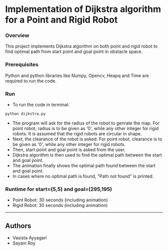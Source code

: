 # Implementation of Dijkstra algorithm for a Point and Rigid Robot

### Overview
This project implements Dijkstra algorithm on both point and rigid robot to find optimal path from start point and goal point in obstacle space.

### Prerequisites
Python and python libraries like Numpy, Opencv, Heapq and Time are required to run the code.  

### Run
  - To run the code in terminal:
  ```
  python dijkstra.py
  ```
  - The program will ask for the radius of the robot to genrate the map. For point robot, radius is to be given as '0', while any other integer for rigid robots. It is assumed that the rigid robots are circular in shape.
  - Next, the clearance of the robot is asked. For point robot, clearance is to be given as '0', while any other integer for rigid robots.
  - Then, start point and goal point is asked from the user.
  - Dijkstra algorithm is then used to find the optimal path between the start and goal point.
  - The animation finally shows the optimal path found between the start and goal point.
  - In cases where no optimal path is found, "Path not found" is printed.
  
 ### Runtime for start=(5,5) and goal=(295,195)
  - Point Robot: 30 seconds (including animation)
  - Rigid Robot: 30 seconds (including animation)

------------------------------------------------------------------------------------------------------------------
## Authors
- Vasista Ayyagari 
- Sayani Roy
